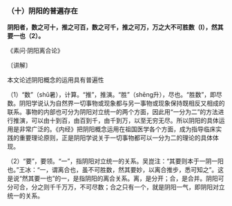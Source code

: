 ### （十）阴阳的普遍存在

**阴阳者，数之可十，推之可百，数之可千，推之可万，万之大不可胜数（l），然其要一也（2）。**

​《素问·阴阳离合论》

〔讲解〕

本文论述阴阳概念的运用具有普遍性

（1）“数”（shǔ暑），计算。“推”，推演。“胜”（shēng升），尽也。“胜数”，即尽数。阴阳学说认为自然界一切事物或现象都与另一事物或现象保持既相反又相成的联系。事物的内部也可分为阴阳对立统一的两个方面，因此用“一分为二”的方法进行推演，可以由十到百，由百到千，由千到万，以至无穷无尽。所以阴阳的具体运用是非常广泛的。《内经》把阴阳概念运用在祖国医学各个方面，成为指导临床实践的重要理论原则，正是阴阳学说关于一切事物都可以一分为二的理论的具体体现。

（2）“要”，要领。“一”，指阴阳对立统一的关系。吴崑注：“其要则本于一阴一阳也。”王冰：“一，谓离合也，虽不可胜数，然其要妙，以离合推步，悉可知之”。这是说“然其要一也”的一，是指阴阳的离合关系。离，是分开；合，是合并。阴阳可分可合，分之则千千万万，不可尽数；合之只有一个，就是阴阳一气，即阴阳对立统一的关系。

